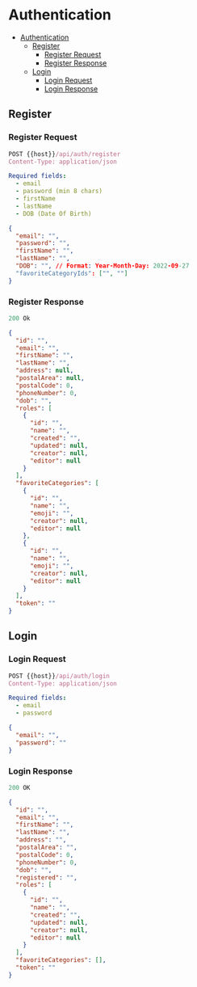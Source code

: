 # Authentication

- [Authentication](#authentication)
  - [Register](#register)
    - [Register Request](#register-request)
    - [Register Response](#register-response)
  - [Login](#login)
    - [Login Request](#login-request)
    - [Login Response](#login-response)

## Register

### Register Request

```js
POST {{host}}/api/auth/register
Content-Type: application/json
```

```yml
Required fields:
  - email
  - password (min 8 chars)
  - firstName
  - lastName
  - DOB (Date Of Birth)
```

```json
{
  "email": "",
  "password": "",
  "firstName": "",
  "lastName": "",
  "DOB": "", // Format: Year-Month-Day: 2022-09-27
  "favoriteCategoryIds": ["", ""]
}
```

### Register Response

```js
200 Ok
```

```json
{
  "id": "",
  "email": "",
  "firstName": "",
  "lastName": "",
  "address": null,
  "postalArea": null,
  "postalCode": 0,
  "phoneNumber": 0,
  "dob": "",
  "roles": [
    {
      "id": "",
      "name": "",
      "created": "",
      "updated": null,
      "creator": null,
      "editor": null
    }
  ],
  "favoriteCategories": [
    {
      "id": "",
      "name": "",
      "emoji": "",
      "creator": null,
      "editor": null
    },
    {
      "id": "",
      "name": "",
      "emoji": "",
      "creator": null,
      "editor": null
    }
  ],
  "token": ""
}
```

## Login

### Login Request

```js
POST {{host}}/api/auth/login
Content-Type: application/json
```

```yml
Required fields:
  - email
  - password
```

```json
{
  "email": "",
  "password": ""
}
```

### Login Response

```js
200 OK
```

```json
{
  "id": "",
  "email": "",
  "firstName": "",
  "lastName": "",
  "address": "",
  "postalArea": "",
  "postalCode": 0,
  "phoneNumber": 0,
  "dob": "",
  "registered": "",
  "roles": [
    {
      "id": "",
      "name": "",
      "created": "",
      "updated": null,
      "creator": null,
      "editor": null
    }
  ],
  "favoriteCategories": [],
  "token": ""
}
```
